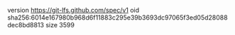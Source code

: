 version https://git-lfs.github.com/spec/v1
oid sha256:6014e167980b968d6f11883c295e39b3693dc97065f3ed05d28088dec8bd8813
size 3599
